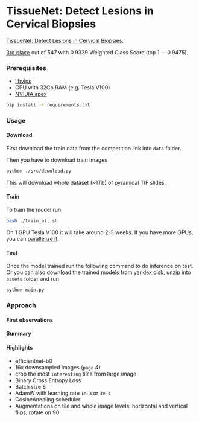 # TissueNet: Detect Lesions in Cervical Biopsies

[TissueNet: Detect Lesions in Cervical Biopsies](https://www.drivendata.org/competitions/67/competition-cervical-biopsy/).

[3rd place](https://www.drivendata.org/competitions/67/competition-cervical-biopsy/leaderboard/)
out of 547 with 0.9339 Weighted Class Score (top 1 -- 0.9475).

### Prerequisites

- [libvips](https://libvips.github.io/libvips/install.html)
- GPU with 32Gb RAM (e.g. Tesla V100)
- [NVIDIA apex](https://github.com/NVIDIA/apex)

```bash
pip install -r requirements.txt
```

### Usage

#### Download

First download the train data from the competition link into `data` folder.

Then you have to download train images

```bash
python ./src/download.py
```

This will download whole dataset (~1Tb) of pyramidal TIF slides.

#### Train

To train the model run

```bash
bash ./train_all.sh
```

On 1 GPU Tesla V100 it will take around 2-3 weeks. If you have more GPUs,
you can [parallelize it](https://www.gnu.org/software/parallel/).

#### Test

Once the model trained run the following command to do inference on test.
Or you can also download the trained models from [yandex disk](),
unzip into `assets` folder and run

```bash
python main.py
```

### Approach

#### First observations

#### Summary

#### Highlights

- efficientnet-b0
- 16x downsampled images (`page` 4)
- crop the most `interesting` tiles from large image
- Binary Cross Entropy Loss
- Batch size 8
- AdamW with learning rate `1e-3` or `3e-4`
- CosineAnealing scheduler
- Augmentations on tile and whole image levels: horizontal and vertical flips, rotate on 90
